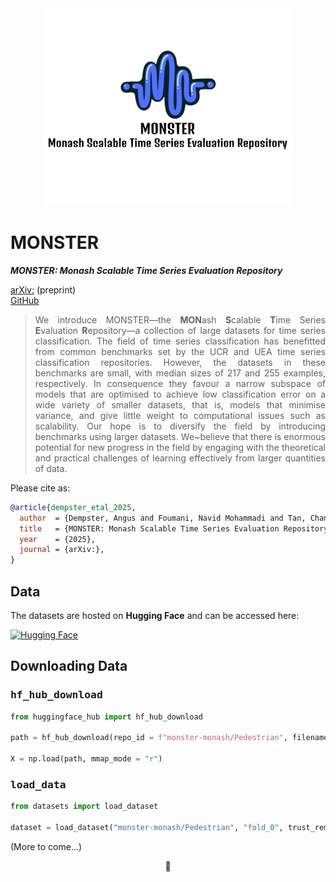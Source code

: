 <div align="center"><img src="figs/Logo.png" style="width:400px"></div>

# MONSTER

***MONSTER: Monash Scalable Time Series Evaluation Repository***

[arXiv:](https://arxiv.org/abs/) (preprint)  
[GitHub](https://github.com/Navidfoumani/monster)

> <div align="justify">We introduce MONSTER&mdash;the <b>MON</b>ash <b>S</b>calable <b>T</b>ime Series <b>E</b>valuation <b>R</b>epository&mdash;a collection of large datasets for time series classification. The field of time series classification has benefitted from common benchmarks set by the UCR and UEA time series classification repositories. However, the datasets in these benchmarks are small, with median sizes of 217 and 255 examples, respectively. In consequence they favour a narrow subspace of models that are optimised to achieve low classification error on a wide variety of smaller datasets, that is, models that minimise variance, and give little weight to computational issues such as scalability. Our hope is to diversify the field by introducing benchmarks using larger datasets. We~believe that there is enormous potential for new progress in the field by engaging with the theoretical and practical challenges of learning effectively from larger quantities of data.</div>

Please cite as:
```bibtex
@article{dempster_etal_2025,
  author  = {Dempster, Angus and Foumani, Navid Mohammadi and Tan, Chang Wei and Miller, Lynn and Mishra, Amish and Salehi, Mahsa and Pelletier, Charlotte and Schmidt, Daniel F and Webb, Geoffrey I},
  title   = {MONSTER: Monash Scalable Time Series Evaluation Repository},
  year    = {2025},
  journal = {arXiv:},
}
```

## Data

The datasets are hosted on **Hugging Face** and can be accessed here:

[![Hugging Face](https://img.shields.io/badge/HuggingFace-Datasets-orange?style=for-the-badge&logo=huggingface)](https://huggingface.co/monster-monash)

## Downloading Data

### <tt>hf_hub_download</tt>

```python
from huggingface_hub import hf_hub_download

path = hf_hub_download(repo_id = f"monster-monash/Pedestrian", filename = f"Pedestrian_X.npy", repo_type = "dataset")

X = np.load(path, mmap_mode = "r")
```

### <tt>load_data</tt>

```python
from datasets import load_dataset

dataset = load_dataset("monster-monash/Pedestrian", "fold_0", trust_remote_code = True)
```

(More to come...)

<div align="center">🦖</div>


